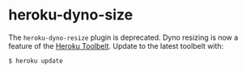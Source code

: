 # heroku-dyno-size

The `heroku-dyno-resize` plugin is deprecated. Dyno resizing is now a feature of the [Heroku Toolbelt](https://toolbelt.heroku.com/). Update to the latest toolbelt with:

```console
$ heroku update
```
